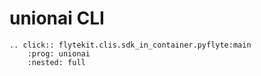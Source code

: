# unionai CLI

```{eval-rst}
.. click:: flytekit.clis.sdk_in_container.pyflyte:main
    :prog: unionai
    :nested: full
```
